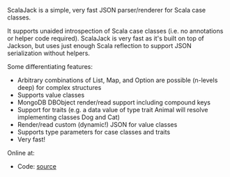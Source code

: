 ScalaJack is a simple, very fast JSON parser/renderer for Scala case classes.

It supports unaided introspection of Scala case classes (i.e. no annotations or helper code required).
ScalaJack is very fast as it's built on top of Jackson, but uses just enough Scala reflection to
support JSON serialization without helpers.

Some differentiating features:

- Arbitrary combinations of List, Map, and Option are possible (n-levels deep) for complex structures
- Supports value classes
- MongoDB DBObject render/read support including compound keys
- Support for traits (e.g. a data value of type trait Animal will resolve implementing classes Dog and Cat)
- Render/read custom (dynamic!) JSON for value classes
- Supports type parameters for case classes and traits
- Very fast!

Online at:

- Code: [source](https://github.com/gzoller/ScalaJack)

